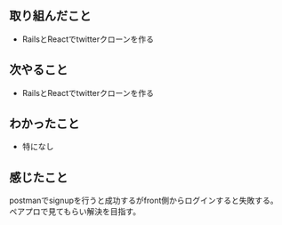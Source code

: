 ## 取り組んだこと
- RailsとReactでtwitterクローンを作る
## 次やること
- RailsとReactでtwitterクローンを作る
## わかったこと
- 特になし
## 感じたこと
postmanでsignupを行うと成功するがfront側からログインすると失敗する。  
ペアプロで見てもらい解決を目指す。